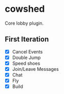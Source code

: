 # cowshed
Core lobby plugin.

## First Iteration

* [x] Cancel Events
* [x] Double Jump
* [x] Speed shoes
* [x] Join/Leave Messages
* [x] Chat
* [x] Fly
* [x] Build
